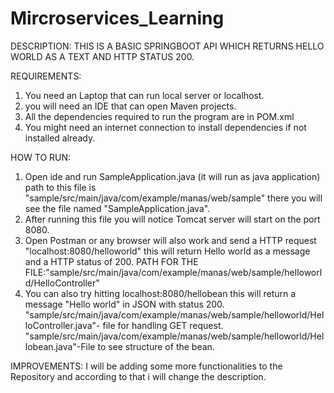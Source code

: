 # Mircroservices_Learning
DESCRIPTION:
THIS IS A BASIC SPRINGBOOT API WHICH RETURNS HELLO WORLD AS A TEXT AND HTTP STATUS 200.

REQUIREMENTS:
1. You need an Laptop that can run local server or localhost.
2. you will need an IDE that can open Maven projects.
3. All the dependencies required to run the program are in POM.xml
4. You might need an internet connection to install dependencies if not installed already.

HOW TO RUN:

1. Open ide and run SampleApplication.java (it will run as java application) path to this file is 
 	"sample/src/main/java/com/example/manas/web/sample" there you will see the file named "SampleApplication.java".
2. After running this file you will notice Tomcat server will start on the port 8080.
3. Open Postman or any browser will also work and send a HTTP request "localhost:8080/helloworld"
  	this will return Hello world as a message and a HTTP status of 200.
	  PATH FOR THE FILE:"sample/src/main/java/com/example/manas/web/sample/helloworld/HelloController"
4. You can also try hitting localhost:8080/hellobean this will return a message "Hello world" in JSON with status 200.
	"sample/src/main/java/com/example/manas/web/sample/helloworld/HelloController.java"- file for handling GET request.
  "sample/src/main/java/com/example/manas/web/sample/helloworld/Hellobean.java"-File to see structure of the bean.


IMPROVEMENTS:
	I will be adding some more functionalities to the Repository and according to that i will 		change the description.
	
